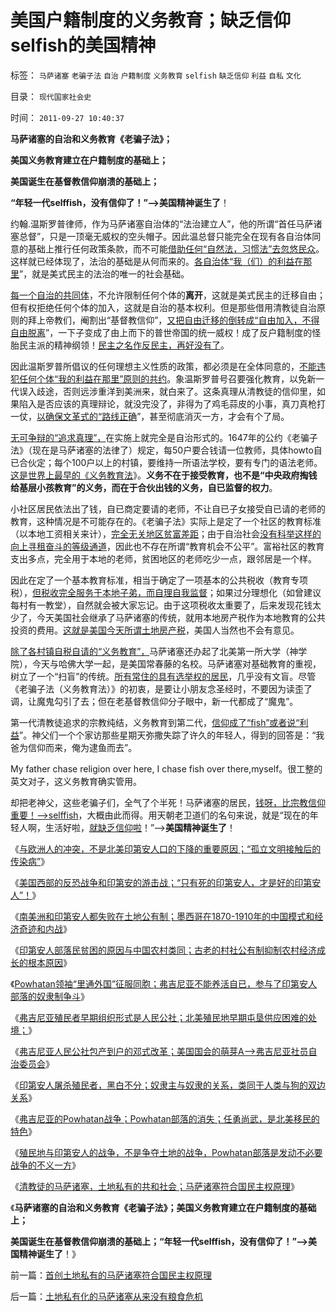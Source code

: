 # 美国户籍制度的义务教育；缺乏信仰selfish的美国精神

标签： `马萨诸塞` `老骗子法` `自治` `户籍制度` `义务教育` `selfish` `缺乏信仰` `利益` `自私` `文化` 

目录： `现代国家社会史`

时间： `2011-09-27 10:40:37`

**马萨诸塞的自治和义务教育《老骗子法》；**

**美国义务教育建立在户籍制度的基础上；**

**美国诞生在基督教信仰崩溃的基础上；**

**“年轻一代selffish，没有信仰了！”——>美国精神诞生了**！

约翰.温斯罗普律师，作为马萨诸塞自治体的“法治建立人”，他的所谓“首任马萨诸塞总督”，只是一顶毫无威权的空头帽子。因此温总督只能完全在现有各自治体同意的基础上推行任何政策条款，而不可能[借助任何“自然法，习惯法”去忽悠民众](../../../2011/9/2/社会秩序（Order）即“等级阶层”“命令”和《自然法》的变迁.md)。这样就已经体现了，法治的基础是从何而来的。[各自治体“我（们）的利益在那里](../../../2011/8/17/由下而上“我的利益在那里”的唯利是图.md)”，就是美式民主的法治的唯一的社会基础。

[每一个自治的共同体](../../../2009/9/5/参考西方成功的经验不要偷换人权概念.md)，不允许限制任何个体的**离开**，这就是美式民主的迁移自由；但有权拒绝任何个体的加入，这就是自治的基本权利。但是那些借用清教徒自治原则的拜上帝教们，阉割出“基督教信仰”，[又把自由迁移的倒转成“自由加入，不得自由脱离](../../../2009/9/7/盲目反户籍制度声浪.md)”，一下子变成了由上而下的普世帝国的统一威权！成了反户籍制度的怪胎民主派的精神纲领！[民主之名作反民主，再好没有了](http://darthvad.blog.sohu.com/157238808.html)。

因此温斯罗普所倡议的任何理想主义性质的政策，都必须是在全体同意的，[不能违犯任何个体“我的利益在那里”原则的共约](../../../2011/2/23/哲学制造沟通障碍，哲学制造冲突.md)。象温斯罗普号召要强化教育，以免新一代误入歧途，否则远涉重洋到美洲来，就白来了。这条真理从清教徒的信仰里，如果陷入是否应该的真理辩论，就没完没了，非得为了鸡毛蒜皮的小事，真刀真枪打一仗，[以确保文革式的“路线正确](../../../2010/11/18/基督教“共患难易，同安乐难”和尼西亚信经和正宗.md)”，甚至彻底消灭一方，才会有个了局。

[无可争辩的“追求真理”，](../../../2010/12/8/世界本无真理对错，只在于选择权和代价归谁；.md)在实施上就完全是自治形式的。1647年的公约《老骗子法》（现在是马萨诸塞的法律了）规定，每50户要合钱请一位教师，具体howto自已合伙定；每个100户以上的村镇，要维持一所语法学校，要有专门的语法老师。[这是世界上最早的《义务教育法](../../../2010/5/27/义务教育产业化，反户籍福利造福了谁.md)》。**义务不在于接受教育，也不是“中央政府掏钱给基层小孩教育”的义务，而在于合伙出钱的义务，自已监督的权力**。

小社区居民依法出了钱，自已商定要请的老师，不让自已子女接受自已请的老师的教育，这种情况是不可能存在的。《老骗子法》实际上是定了一个社区的教育标准（以本地工资相关来计），[完全无关地区贫富差距](../../../2009/10/26/地区差别是户籍制度合理性的充分理由.md)；由于自治社会[没有科举这样的向上寻租奋斗的等级通道](../../../2009/8/25/宗教，科举，罗马角斗士和幸运儿.md)，因此也不存在所谓“教育机会不公平”。富裕社区的教育支出多点，完全用于本地的老师，贫困地区的老师吃少一点，跟邻居是一个样。

因此在定了一个基本教育标准，相当于确定了一项基本的公共税收（教育专项税），[但税收完全服务于本地子弟，而自理自我监督](../../../2009/10/30/全国被剥离的国民福利集中在几个城市分发好吗？.md)；如果过分理想化（如曾建议每村有一教堂），自然就会被大家忘记。由于这项税收太重要了，后来发现花钱太少了，今天美国社会继承了马萨诸塞的传统，就用本地房产税作为本地教育的公共投资的费用。[这就是美国今天所谓土地房产税](../../../2011/7/19/民主最大的敌人不是专制，而是民粹.md)，美国人当然也不会有意见。

[除了各村镇自税自请的“义务教育”，](../../../2009/10/28/地区社会保障才能拉动内需.md)马萨诸塞还办起了北美第一所大学（神学院），今天与哈佛大学一起，是美国常春藤的名校。马萨诸塞对基础教育的重视，树立了一个“扫盲”的传统。[所有常住的具有选举权的居民](../../../2008/11/5/历史一刻中祈祷——天佑我中华！.md)，几乎没有文盲。尽管《老骗子法（义务教育法）》的初衷，是要让小朋友念圣经时，不要因为读歪了调，让魔鬼勾引了去；但在老基督教信仰分子眼中，新一代都成了“魔鬼”。

第一代清教徒追求的宗教纯结，义务教育到第二代，[信仰成了“fish”或者说“利益](../../../2010/4/20/人性决定利益；利益-＞经济；经济-＞政治；政治-＞军事.md)”。神父们一个个家访那些星期天弥撒失踪了许久的年轻人，得到的回答是：“我爸为信仰而来，俺为逮鱼而去”。

My father chase religion over here, I chase fish over there,myself。很工整的英文对子，这义务教育确实管用。

却把老神父，这些老骗子们，全气了个半死！马萨诸塞的居民，[钱呀，比宗教信仰重要！——>selffish](../../../2010/3/13/历史惯性耗尽文明才能“升级”.md)，大概由此而得。用天朝老卫道们的名句来说，就是“现在的年轻人啊，生活好啦，[就缺乏信仰啦](../../../2010/5/6/为什么“缺乏信仰”的社会总是生机勃勃？.md)！”——>**美国精神诞生了**！

《[与欧洲人的冲突，不是北美印第安人口的下降的重要原因；“孤立文明接触后的传染病”](../../../2011/9/24/与欧洲人的冲突，不是印第安人口下降的原因.md)》

《[美国西部的反恐战争和印第安的游击战；“只有死的印第安人，才是好的印第安人”！](../../../2011/9/24/谁欢呼“只有死的印第安人，才是好的印第安人”.md)》

《[南美洲和印第安人都失败在土地公有制；墨西哥在1870-1910年的中国模式和经济奇迹和内战](../../../2011/9/24/南美洲和印第安人的土地公有制；墨西哥“经济奇迹”.md)》

《[印第安人部落民贫困的原因与中国农村类同；古老的村社公有制抑制农村经济成长的根本原因](../../../2011/9/24/印第安人部落民贫困原因与中国农村类同.md)》

《[Powhatan领袖“里通外国”征服同胞；弗吉尼亚不能养活自已，参与了印第安人部落的奴隶制争斗](../../../2011/9/25/印第安人Powatan首领借弗吉尼亚统治同胞.md)》

《[弗吉尼亚殖民者早期组织形式是人民公社；北美殖民地早期屯垦供应困难的处境；](../../../2011/9/25/弗吉尼亚人民公社，9000社员饿死了7000个！.md)》

《[弗吉尼亚人民公社包产到户的邓式改革；美国国会的萌芽A——>弗吉尼亚社员自治委员会](../../../2011/9/25/弗吉尼亚包产到户，美国国会雏形，黑奴制出现.md)》

《[印第安人屠杀殖民者，黑白不分；奴隶主与奴隶的关系，类同于人类与狗的双边关系](../../../2011/9/25/白奴有期徒刑7年，黑奴无期徒刑.md)》

《[弗吉尼亚的Powhatan战争；Powhatan部落的消失；任勇尚武，是北美移民的特色](../../../2011/9/25/弗吉尼亚VsPowhatan战争，任勇尚武是北美移民的特点.md)》

《[殖民地与印第安人的战争，不是争夺土地的战争，Powhatan部落是发动不必要战争的不义一方](../../../2011/9/25/殖民地印第安人战争，侵略者是印第安人.md)》

《[清教徒的马萨诸塞，土地私有的共和社会；马萨诸塞符合国民主权原理](../../../2011/9/27/首创土地私有的马萨诸塞符合国民主权原理.md)》

《**马萨诸塞的自治和义务教育《老骗子法》；美国义务教育建立在户籍制度的基础上；**

**美国诞生在基督教信仰崩溃的基础上；“年轻一代selffish，没有信仰了！”——>美国精神诞生了**！》



前一篇：[首创土地私有的马萨诸塞符合国民主权原理](../../../2011/9/27/首创土地私有的马萨诸塞符合国民主权原理.md)

后一篇：[土地私有化的马萨诸塞从来没有粮食危机](../../../2011/9/27/土地私有化的马萨诸塞从来没有粮食危机.md)